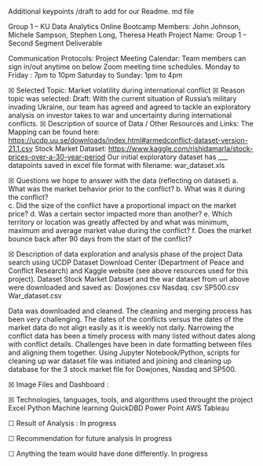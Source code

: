 Additional keypoints  /draft to add for  our Readme. md file

Group 1 – KU Data Analytics Online Bootcamp
Members: John Johnson,  Michele Sampson, Stephen Long, Theresa Heath
Project Name: Group 1 – Second Segment Deliverable 

Communication Protocols:
Project Meeting Calendar: Team members can sign in/out anytime on below Zoom meeting time schedules. 
Monday to Friday : 7pm to 10pm 
Saturday to Sunday: 1pm to 4pm

☒  Selected Topic:  Market volatility during international conflict 
☒  Reason topic was selected:
Draft: With the current situation of Russia’s military invading Ukraine, our team has agreed and  agreed to tackle an exploratory analysis  on investor takes to war and uncertainty during international conflicts.
	☒  Description of source of Data / Other Resources and Links:
	The Mapping can be found here:  https://ucdp.uu.se/downloads/index.html#armedconflict-dataset-version-21.1.csv
	Stock Market Dataset:  https://www.kaggle.com/rishidamarla/stock-prices-over-a-30-year-period 
Our initial exploratory dataset has ___ datapoints saved in excel file format with filename: war_dataset.xls

☒ Questions we hope to answer with the data (reflecting on dataset)
a.	What was the market behavior prior to the conflict? 
b.	What was it during the conflict?  
c.	Did the size of the conflict have a proportional impact on the market price?
d.	Was a certain sector impacted more than another?
e.	Which territory or location was greatly affected by and what was minimum,  maximum and average market value during the conflict?
f.	Does the market bounce back after 90 days from the start of the conflict?
										 
☒ Description of data exploration  and  analysis phase of the project
Data search using UCDP Dataset Download Center (Department of Peace and Conflict Research) and  Kaggle website (see above resources used for this project). Dataset Stock Market Dataset and the war dataset from url above were downloaded and saved as:
Dowjones.csv
Nasdaq. csv
SP500.csv  
War_dataset.csv

Data was downloaded and cleaned.  The cleaning and merging process has been very challenging.  The dates of the conflicts versus the dates of the market data do not align easily as it is weekly not daily.  Narrowing the conflict data has been a timely process with many listed without dates along with conflict details.  Challenges have been in date formatting between files and aligning them together.
Using Jupyter Notebook/Python, scripts for cleaning up war dataset file was initiated and joining and cleaning up database for the 3 stock market file for Dowjones, Nasdaq and SP500.


☒ Image Files and Dashboard : 

 ☒ Technologies, languages, tools, and algorithms used throught the project 
Excel
Python
Machine learning
QuickDBD
Power Point
AWS
Tableau

☐ Result of Analysis : In progress

☐ Recommendation for future analysis  In progress

☐ Anything the team would have done differently. In progress

